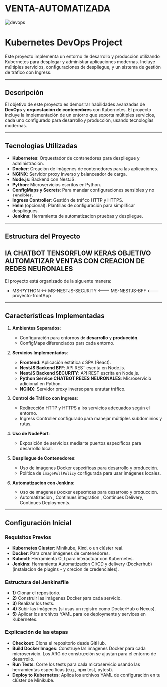 # VENTA-AUTOMATIZADA
![devops](https://github.com/user-attachments/assets/4826ea40-ade8-4d8a-9984-5db511d57c05)

# Kubernetes DevOps Project

Este proyecto implementa un entorno de desarrollo y producción utilizando Kubernetes para desplegar y administrar aplicaciones modernas. Incluye múltiples servicios, configuraciones de despliegue, y un sistema de gestión de tráfico con Ingress.

---

## Descripción

El objetivo de este proyecto es demostrar habilidades avanzadas de **DevOps** y **orquestación de contenedores** con Kubernetes. El proyecto incluye la implementación de un entorno que soporta múltiples servicios, cada uno configurado para desarrollo y producción, usando tecnologías modernas.

---

## Tecnologías Utilizadas

- **Kubernetes**: Orquestador de contenedores para despliegue y administración.
- **Docker**: Creación de imágenes de contenedores para las aplicaciones.
- **NGINX**: Servidor proxy inverso y balanceador de carga.
- **Node.js**: Backend con NestJS.
- **Python**: Microservicios escritos en Python.
- **ConfigMaps y Secrets**: Para manejar configuraciones sensibles y no sensibles.
- **Ingress Controller**: Gestión de tráfico HTTP y HTTPS.
- **Helm** (opcional): Plantillas de configuración para simplificar despliegues.
- **Jenkins**: Herramienta de automatizacion pruebas y despliegue.
---

## Estructura del Proyecto
## IA CHATBOT TENSORFLOW KERAS OBJETIVO AUTOMATIZAR VENTAS CON CREACION DE REDES NEURONALES
El proyecto está organizado de la siguiente manera:
- MS-PYTHON <-> MS-NESTJS-SECURITY <--- MS-NESTJS-BFF <---proyecto-frontApp


---

## Características Implementadas

1. **Ambientes Separados**:
   - Configuración para entornos de **desarrollo** y **producción**.
   - ConfigMaps diferenciados para cada entorno.

2. **Servicios Implementados**:
   - **Frontend**: Aplicación estática o SPA (React).
   - **NestJS Backend BFF**: API REST escrita en Node.js.
   - **NestJS Backend SECURITY**: API REST escrita en Node.js.
   - **Python Service CHATBOT REDES NEURONALES**: Microservicio adicional en Python.
   - **NGINX**: Servidor proxy inverso para enrutar tráfico.

3. **Control de Tráfico con Ingress**:
   - Redirección HTTP y HTTPS a los servicios adecuados según el entorno.
   - Ingress Controller configurado para manejar múltiples subdominios y rutas.

4. **Uso de NodePort**:
   - Exposición de servicios mediante puertos específicos para desarrollo local.

5. **Despliegue de Contenedores**:
   - Uso de imágenes Docker específicas para desarrollo y producción.
   - Política de `imagePullPolicy` configurada para usar imágenes locales.

6. **Automatizacion con Jenkins**:
   - Uso de imágenes Docker específicas para desarrollo y producción.
   - Automatizacion , Continues integration , Continues Delivery, Continues Deployments.

---

## Configuración Inicial

### Requisitos Previos

- **Kubernetes Cluster**: Minikube, Kind, o un clúster real.
- **Docker**: Para crear imágenes de contenedores.
- **Kubectl**: Herramienta CLI para interactuar con Kubernetes.
- **Jenkins**: Herramienta Automatizacion CI/CD y delivery (Dockerhub) (instalacion de plugins - y crecion de credenciales).

### Estructura del Jenkinsfile
- **1)** Clonar el repositorio.
- **2)** Construir las imágenes Docker para cada servicio.
- **3)** Realizar los tests.
- **4)** Subir las imágenes (si usas un registro como DockerHub o Nexus).
- **5)** Aplicar los archivos YAML para los deployments y services en Kubernetes.

### Explicación de las etapas
- **Checkout**: Clona el repositorio desde GitHub.
- **Build Docker Images**: Construye las imágenes Docker para cada microservicio.
                        Los ARG de construcción se ajustan para el entorno de desarrollo.
- **Run Tests**: Corre los tests para cada microservicio usando las herramientas específicas (e.g., npm test, pytest).
- **Deploy to Kubernetes**: Aplica los archivos YAML de configuración en tu clúster de Minikube.
